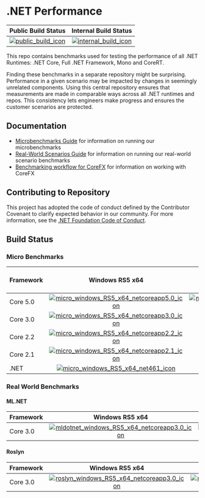 # .NET Performance

| Public Build Status                         | Internal Build Status                           |
| :------------------------------------------ | :---------------------------------------------: |
| [![public_build_icon]][public_build_status] | [![internal_build_icon]][internal_build_status] |

This repo contains benchmarks used for testing the performance of all .NET Runtimes: .NET Core, Full .NET Framework, Mono and CoreRT.

Finding these benchmarks in a separate repository might be surprising. Performance in a given scenario may be impacted by changes in seemingly unrelated components. Using this central repository ensures that measurements are made in comparable ways across all .NET runtimes and repos. This consistency lets engineers make progress and ensures the customer scenarios are protected.

## Documentation

* [Microbenchmarks Guide](./src/benchmarks/micro/README.md) for information on running our microbenchmarks
* [Real-World Scenarios Guide](./src/benchmarks/real-world/JitBench/README.md) for information on running our real-world scenario benchmarks
* [Benchmarking workflow for CoreFX](./docs/benchmarking-workflow-corefx.md) for information on working with CoreFX

## Contributing to Repository

This project has adopted the code of conduct defined by the Contributor Covenant to clarify expected behavior in our community. For more information, see the [.NET Foundation Code of Conduct](https://dotnetfoundation.org/code-of-conduct).

## Build Status

### Micro Benchmarks

| Framework | Windows RS5 x64                                                                             | Windows RS5 x86                                                                             | Ubuntu 16.04 x64                                                                            | Ubuntu 16.04 ARM64                                                                              |
| :-------- | :-----------------------------------------------------------------------------------------: | :-----------------------------------------------------------------------------------------: | :-----------------------------------------------------------------------------------------: | :---------------------------------------------------------------------------------------------: |
| Core 5.0  | [![micro_windows_RS5_x64_netcoreapp5.0_icon]][micro_windows_RS5_x64_netcoreapp5.0_status] | [![micro_windows_RS5_x86_netcoreapp5.0_icon]][micro_windows_RS5_x86_netcoreapp5.0_status] | [![micro_ubuntu_1604_x64_netcoreapp5.0_icon]][micro_ubuntu_1604_x64_netcoreapp5.0_status] | Disabled |
| Core 3.0  | [![micro_windows_RS5_x64_netcoreapp3.0_icon]][micro_windows_RS5_x64_netcoreapp3.0_status] |                                                                                             | [![micro_ubuntu_1604_x64_netcoreapp3.0_icon]][micro_ubuntu_1604_x64_netcoreapp3.0_status] | Disabled |
| Core 2.2  | [![micro_windows_RS5_x64_netcoreapp2.2_icon]][micro_windows_RS5_x64_netcoreapp2.2_status] |                                                                                             | [![micro_ubuntu_1604_x64_netcoreapp2.2_icon]][micro_ubuntu_1604_x64_netcoreapp2.2_status] | N/A                                                                                             |
| Core 2.1  | [![micro_windows_RS5_x64_netcoreapp2.1_icon]][micro_windows_RS5_x64_netcoreapp2.1_status] |                                                                                             | [![micro_ubuntu_1604_x64_netcoreapp2.1_icon]][micro_ubuntu_1604_x64_netcoreapp2.1_status] | N/A                                                                                             |
| .NET      | [![micro_windows_RS5_x64_net461_icon]][micro_windows_RS5_x64_net461_status]               |                                                                                             | N/A                                                                                         | N/A                                                                                             |

[//]: # (These are the repo links)

[public_build_icon]:                               https://dev.azure.com/dnceng/public/_apis/build/status/dotnet/performance/performance-ci?branchName=master
[public_build_status]:                             https://dev.azure.com/dnceng/public/_build/latest?definitionId=271&branchName=master
[internal_build_icon]:                             https://dev.azure.com/dnceng/internal/_apis/build/status/dotnet/performance/dotnet-performance?branchName=master
[internal_build_status]:                           https://dev.azure.com/dnceng/internal/_build/latest?definitionId=306&branchName=master

### Real World Benchmarks

#### ML.NET

| Framework | Windows RS5 x64                                                                                 | Ubuntu 16.04 x64                                                                                |
| :-------- | :---------------------------------------------------------------------------------------------: | :---------------------------------------------------------------------------------------------: |
| Core 3.0  | [![mldotnet_windows_RS5_x64_netcoreapp3.0_icon]][mldotnet_windows_RS5_x64_netcoreapp3.0_status] | [![mldotnet_ubuntu_1604_x64_netcoreapp3.0_icon]][mldotnet_ubuntu_1604_x64_netcoreapp3.0_status] |

#### Roslyn

| Framework | Windows RS5 x64                                                                             | Ubuntu 16.04 x64                                                                            |
| :-------- | :-----------------------------------------------------------------------------------------: | :-----------------------------------------------------------------------------------------: |
| Core 3.0  | [![roslyn_windows_RS5_x64_netcoreapp3.0_icon]][roslyn_windows_RS5_x64_netcoreapp3.0_status] | [![roslyn_ubuntu_1604_x64_netcoreapp3.0_icon]][roslyn_ubuntu_1604_x64_netcoreapp3.0_status] |

[//]: # (These are the micro links)

[//]: # (These are the windows x64 links)
[micro_windows_RS5_x64_netcoreapp5.0_status]:     https://dev.azure.com/dnceng/public/_build/latest?definitionId=271&branchName=master&jobName=windows%20RS5%20x64%20micro&configuration=windows%20RS5%20x64%20micro%20netcoreapp5.0
[micro_windows_RS5_x64_netcoreapp5.0_icon]:       https://dev.azure.com/dnceng/public/_apis/build/status/dotnet/performance/performance-ci?branchName=master&jobName=windows%20RS5%20x64%20micro&configuration=windows%20RS5%20x64%20micro%20netcoreapp5.0
[micro_windows_RS5_x64_netcoreapp3.0_status]:     https://dev.azure.com/dnceng/public/_build/latest?definitionId=271&branchName=master&jobName=windows%20RS5%20x64%20micro&configuration=windows%20RS5%20x64%20micro%20netcoreapp3.0
[micro_windows_RS5_x64_netcoreapp3.0_icon]:       https://dev.azure.com/dnceng/public/_apis/build/status/dotnet/performance/performance-ci?branchName=master&jobName=windows%20RS5%20x64%20micro&configuration=windows%20RS5%20x64%20micro%20netcoreapp3.0
[micro_windows_RS5_x64_netcoreapp2.2_status]:     https://dev.azure.com/dnceng/public/_build/latest?definitionId=271&branchName=master&jobName=windows%20RS5%20x64%20micro&configuration=windows%20RS5%20x64%20micro%20netcoreapp2.2
[micro_windows_RS5_x64_netcoreapp2.2_icon]:       https://dev.azure.com/dnceng/public/_apis/build/status/dotnet/performance/performance-ci?branchName=master&jobName=windows%20RS5%20x64%20micro&configuration=windows%20RS5%20x64%20micro%20netcoreapp2.2
[micro_windows_RS5_x64_netcoreapp2.1_status]:     https://dev.azure.com/dnceng/public/_build/latest?definitionId=271&branchName=master&jobName=windows%20RS5%20x64%20micro&configuration=windows%20RS5%20x64%20micro%20netcoreapp2.1
[micro_windows_RS5_x64_netcoreapp2.1_icon]:       https://dev.azure.com/dnceng/public/_apis/build/status/dotnet/performance/performance-ci?branchName=master&jobName=windows%20RS5%20x64%20micro&configuration=windows%20RS5%20x64%20micro%20netcoreapp2.1
[micro_windows_RS5_x64_net461_status]:            https://dev.azure.com/dnceng/public/_build/latest?definitionId=271&branchName=master&jobName=windows%20RS4%20x64%20micro_net461
[micro_windows_RS5_x64_net461_icon]:              https://dev.azure.com/dnceng/public/_apis/build/status/dotnet/performance/performance-ci?branchName=master&jobName=windows%20RS4%20x64%20micro_net461


[//]: # (These are the windows x86 links)
[micro_windows_RS5_x86_netcoreapp5.0_status]:     https://dev.azure.com/dnceng/public/_build/latest?definitionId=271&branchName=master&jobName=windows%20RS5%20x86%20micro&configuration=windows%20RS5%20x86%20micro%20netcoreapp5.0
[micro_windows_RS5_x86_netcoreapp5.0_icon]:       https://dev.azure.com/dnceng/public/_apis/build/status/dotnet/performance/performance-ci?branchName=master&jobName=windows%20RS5%20x86%20micro&configuration=windows%20RS5%20x86%20micro%20netcoreapp5.0

[//]: # (These are the ubuntu x64 links)
[micro_ubuntu_1604_x64_netcoreapp5.0_status]:     https://dev.azure.com/dnceng/public/_build/latest?definitionId=271&branchName=master&jobName=Ubuntu%201804%20x64%20micro&configuration=ubuntu%201804%20x64%20micro%20netcoreapp5.0
[micro_ubuntu_1604_x64_netcoreapp5.0_icon]:       https://dev.azure.com/dnceng/public/_apis/build/status/dotnet/performance/performance-ci?branchName=master&jobName=Ubuntu%201804%20x64%20micro&configuration=ubuntu%201804%20x64%20micro%20netcoreapp5.0
[micro_ubuntu_1604_x64_netcoreapp3.0_status]:     https://dev.azure.com/dnceng/public/_build/latest?definitionId=271&branchName=master&jobName=Ubuntu%201804%20x64%20micro&configuration=Ubuntu%201804%20x64%20micro%20netcoreapp3.0
[micro_ubuntu_1604_x64_netcoreapp3.0_icon]:       https://dev.azure.com/dnceng/public/_apis/build/status/dotnet/performance/performance-ci?branchName=master&jobName=Ubuntu%201804%20x64%20micro&configuration=Ubuntu%201804%20x64%20micro%20netcoreapp3.0
[micro_ubuntu_1604_x64_netcoreapp2.2_status]:     https://dev.azure.com/dnceng/public/_build/latest?definitionId=271&branchName=master&jobName=Ubuntu%201804%20x64%20micro&configuration=Ubuntu%201804%20x64%20micro%20netcoreapp2.2
[micro_ubuntu_1604_x64_netcoreapp2.2_icon]:       https://dev.azure.com/dnceng/public/_apis/build/status/dotnet/performance/performance-ci?branchName=master&jobName=Ubuntu%201804%20x64%20micro&configuration=Ubuntu%201804%20x64%20micro%20netcoreapp2.2
[micro_ubuntu_1604_x64_netcoreapp2.1_status]:     https://dev.azure.com/dnceng/public/_build/latest?definitionId=271&branchName=master&jobName=Ubuntu%201804%20x64%20micro&configuration=Ubuntu%201804%20x64%20micro%20netcoreapp2.1
[micro_ubuntu_1604_x64_netcoreapp2.1_icon]:       https://dev.azure.com/dnceng/public/_apis/build/status/dotnet/performance/performance-ci?branchName=master&jobName=Ubuntu%201804%20x64%20micro&configuration=Ubuntu%201804%20x64%20micro%20netcoreapp2.1

[//]: # (These are the ubuntu arm64 links)
[micro_ubuntu_1604_arm64_netcoreapp3.0_status]:   https://dev.azure.com/dnceng/public/_build/latest?definitionId=271&branchName=master&jobName=Ubuntu%201804%20arm64%20micro&configuration=Ubuntu%201804%20arm64%20micro%20netcoreapp3.0
[micro_ubuntu_1604_arm64_netcoreapp3.0_icon]:     https://dev.azure.com/dnceng/public/_apis/build/status/dotnet/performance/performance-ci?branchName=master&jobName=Ubuntu%201804%20arm64%20micro&configuration=Ubuntu%201804%20arm64%20micro%20netcoreapp3.0

[//]: # (These are the ML.NET links)

[//]: # (These are the windows x64 links)
[mldotnet_windows_RS5_x64_netcoreapp3.0_status]:    https://dev.azure.com/dnceng/public/_build/latest?definitionId=271&branchName=master&jobName=windows%20RS5%20x64%20mlnet
[mldotnet_windows_RS5_x64_netcoreapp3.0_icon]:      https://dev.azure.com/dnceng/public/_apis/build/status/dotnet/performance/performance-ci?branchName=master&jobName=windows%20RS5%20x64%20mlnet

[//]: # (These are the ubuntu x64 links)
[mldotnet_ubuntu_1604_x64_netcoreapp3.0_status]:    https://dev.azure.com/dnceng/public/_build/latest?definitionId=271&branchName=master&jobName=ubuntu%201804%20x64%20mlnet
[mldotnet_ubuntu_1604_x64_netcoreapp3.0_icon]:      https://dev.azure.com/dnceng/public/_apis/build/status/dotnet/performance/performance-ci?branchName=master&jobName=ubuntu%201804%20x64%20mlnet


[//]: # (These are the Roslyn links)

[//]: # (These are the windows x64 links)
[roslyn_windows_RS5_x64_netcoreapp3.0_status]:    https://dev.azure.com/dnceng/public/_build/latest?definitionId=271&branchName=master&jobName=windows%20RS5%20x64%20roslyn
[roslyn_windows_RS5_x64_netcoreapp3.0_icon]:      https://dev.azure.com/dnceng/public/_apis/build/status/dotnet/performance/performance-ci?branchName=master&jobName=windows%20RS5%20x64%20roslyn

[//]: # (These are the ubuntu x64 links)
[roslyn_ubuntu_1604_x64_netcoreapp3.0_status]:    https://dev.azure.com/dnceng/public/_build/latest?definitionId=271&branchName=master&jobName=Ubuntu%201804%20x64%20roslyn
[roslyn_ubuntu_1604_x64_netcoreapp3.0_icon]:      https://dev.azure.com/dnceng/public/_apis/build/status/dotnet/performance/performance-ci?branchName=master&jobName=Ubuntu%201804%20x64%20roslyn